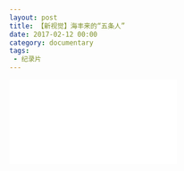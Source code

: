 ```yaml
---
layout: post
title: 【新视觉】海丰来的“五条人”
date: 2017-02-12 00:00
category: documentary
tags:
 - 纪录片
---
```


<div class="iframe-container">
<iframe class="responsive-iframe" src="//player.bilibili.com/player.html?aid=414334507&bvid=BV1XV411U7nn&cid=226807565&page=1" frameborder="no" allowfullscreen="true"></iframe>
</div>